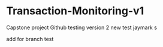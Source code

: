# Transaction-Monitoring-v1
Capstone project Github testing version 2 new test jaymark s

add for branch test
